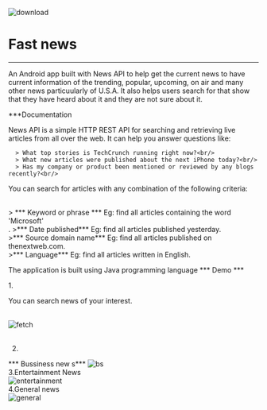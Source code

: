 ![download](https://user-images.githubusercontent.com/108327890/199038622-f5608b4c-0152-49f3-b4cc-4f2644d3e84a.jpeg)
<h1>Fast news</h1>
<hr>
<p> An Android app built with News API to help get the current news to have current information of the trending, popular, upcoming, on air and many other news particuularly of U.S.A.  It also helps users search for that show that they have heard about it and they are not sure about it.</p>

***Documentation

<p>News API is a simple HTTP REST API for searching and retrieving live articles from all over the web. It can help you answer questions like:</p>

      > What top stories is TechCrunch running right now?<br/>
      > What new articles were published about the next iPhone today?<br/>
      > Has my company or product been mentioned or reviewed by any blogs recently?<br/>
 
<p> You can search for articles with any combination of the following criteria:</p><br/>
     > *** Keyword or phrase *** Eg: find all articles containing the word 'Microsoft'<br/>.
     >*** Date published*** Eg: find all articles published yesterday.<br/>
     >*** Source domain name*** Eg: find all articles published on thenextweb.com.<br/>
     >*** Language*** Eg: find all articles written in English.<br/>

<p>The application is built using Java programming language
*** Demo ***
      
1.<p> You can search news of your interest.</p>
<br/>
 ![fetch](https://user-images.githubusercontent.com/108327890/199043936-5d75d661-ed13-4313-b52c-3e06513c6ece.jpg)    
<br/>
      
2. <br/>
*** Bussiness new s***
      ![bs](https://user-images.githubusercontent.com/108327890/199043350-6a6345a8-8590-488e-9073-0ce0a6b41362.jpg)
<br/>
3.Entertainment News
<br/>
![entertainment](https://user-images.githubusercontent.com/108327890/199045932-5ea38ec6-557b-47dd-bf3f-75eea01f71bf.jpg)
<br/>
4.General news <br/>
![general](https://user-images.githubusercontent.com/108327890/199046078-eda44fac-e4a1-48bf-a69b-908087ee5df7.jpg)

